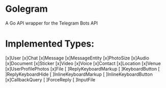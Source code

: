 # Golegram
A Go API wrapper for the Telegram Bots API


# Implemented Types:
[x]User
[x]Chat
[x]Message
[x]MessageEntity
[x]PhotoSize
[x]Audio
[x]Document
[x]Sticker
[x]Video
[x]Voice
[x]Contact
[x]Location
[x]Venue
[x]UserProfilePhotos
[x]File
[ ]ReplyKeyboardMarkup
[ ]KeyboardButton
[ ]ReplyKeyboardHide
[ ]InlineKeyboardMarkup
[ ]InlineKeyboardButton
[x]CallbackQuery
[ ]ForceReply
[ ]InputFile

